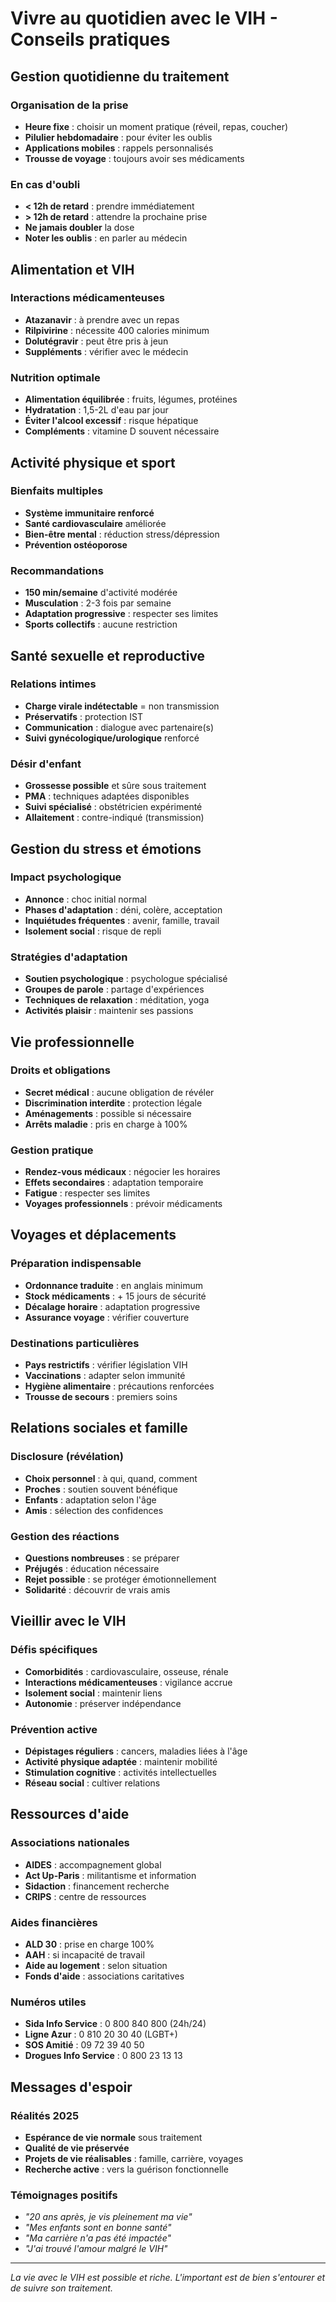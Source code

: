 # Vivre au quotidien avec le VIH - Conseils pratiques

## Gestion quotidienne du traitement

### Organisation de la prise
- **Heure fixe** : choisir un moment pratique (réveil, repas, coucher)
- **Pilulier hebdomadaire** : pour éviter les oublis
- **Applications mobiles** : rappels personnalisés
- **Trousse de voyage** : toujours avoir ses médicaments

### En cas d'oubli
- **< 12h de retard** : prendre immédiatement
- **> 12h de retard** : attendre la prochaine prise
- **Ne jamais doubler** la dose
- **Noter les oublis** : en parler au médecin

## Alimentation et VIH

### Interactions médicamenteuses
- **Atazanavir** : à prendre avec un repas
- **Rilpivirine** : nécessite 400 calories minimum
- **Dolutégravir** : peut être pris à jeun
- **Suppléments** : vérifier avec le médecin

### Nutrition optimale
- **Alimentation équilibrée** : fruits, légumes, protéines
- **Hydratation** : 1,5-2L d'eau par jour
- **Éviter l'alcool excessif** : risque hépatique
- **Compléments** : vitamine D souvent nécessaire

## Activité physique et sport

### Bienfaits multiples
- **Système immunitaire renforcé**
- **Santé cardiovasculaire** améliorée
- **Bien-être mental** : réduction stress/dépression
- **Prévention ostéoporose**

### Recommandations
- **150 min/semaine** d'activité modérée
- **Musculation** : 2-3 fois par semaine
- **Adaptation progressive** : respecter ses limites
- **Sports collectifs** : aucune restriction

## Santé sexuelle et reproductive

### Relations intimes
- **Charge virale indétectable** = non transmission
- **Préservatifs** : protection IST
- **Communication** : dialogue avec partenaire(s)
- **Suivi gynécologique/urologique** renforcé

### Désir d'enfant
- **Grossesse possible** et sûre sous traitement
- **PMA** : techniques adaptées disponibles
- **Suivi spécialisé** : obstétricien expérimenté
- **Allaitement** : contre-indiqué (transmission)

## Gestion du stress et émotions

### Impact psychologique
- **Annonce** : choc initial normal
- **Phases d'adaptation** : déni, colère, acceptation
- **Inquiétudes fréquentes** : avenir, famille, travail
- **Isolement social** : risque de repli

### Stratégies d'adaptation
- **Soutien psychologique** : psychologue spécialisé
- **Groupes de parole** : partage d'expériences
- **Techniques de relaxation** : méditation, yoga
- **Activités plaisir** : maintenir ses passions

## Vie professionnelle

### Droits et obligations
- **Secret médical** : aucune obligation de révéler
- **Discrimination interdite** : protection légale
- **Aménagements** : possible si nécessaire
- **Arrêts maladie** : pris en charge à 100%

### Gestion pratique
- **Rendez-vous médicaux** : négocier les horaires
- **Effets secondaires** : adaptation temporaire
- **Fatigue** : respecter ses limites
- **Voyages professionnels** : prévoir médicaments

## Voyages et déplacements

### Préparation indispensable
- **Ordonnance traduite** : en anglais minimum
- **Stock médicaments** : + 15 jours de sécurité
- **Décalage horaire** : adaptation progressive
- **Assurance voyage** : vérifier couverture

### Destinations particulières
- **Pays restrictifs** : vérifier législation VIH
- **Vaccinations** : adapter selon immunité
- **Hygiène alimentaire** : précautions renforcées
- **Trousse de secours** : premiers soins

## Relations sociales et famille

### Disclosure (révélation)
- **Choix personnel** : à qui, quand, comment
- **Proches** : soutien souvent bénéfique
- **Enfants** : adaptation selon l'âge
- **Amis** : sélection des confidences

### Gestion des réactions
- **Questions nombreuses** : se préparer
- **Préjugés** : éducation nécessaire
- **Rejet possible** : se protéger émotionnellement
- **Solidarité** : découvrir de vrais amis

## Vieillir avec le VIH

### Défis spécifiques
- **Comorbidités** : cardiovasculaire, osseuse, rénale
- **Interactions médicamenteuses** : vigilance accrue
- **Isolement social** : maintenir liens
- **Autonomie** : préserver indépendance

### Prévention active
- **Dépistages réguliers** : cancers, maladies liées à l'âge
- **Activité physique adaptée** : maintenir mobilité
- **Stimulation cognitive** : activités intellectuelles
- **Réseau social** : cultiver relations

## Ressources d'aide

### Associations nationales
- **AIDES** : accompagnement global
- **Act Up-Paris** : militantisme et information
- **Sidaction** : financement recherche
- **CRIPS** : centre de ressources

### Aides financières
- **ALD 30** : prise en charge 100%
- **AAH** : si incapacité de travail
- **Aide au logement** : selon situation
- **Fonds d'aide** : associations caritatives

### Numéros utiles
- **Sida Info Service** : 0 800 840 800 (24h/24)
- **Ligne Azur** : 0 810 20 30 40 (LGBT+)
- **SOS Amitié** : 09 72 39 40 50
- **Drogues Info Service** : 0 800 23 13 13

## Messages d'espoir

### Réalités 2025
- **Espérance de vie normale** sous traitement
- **Qualité de vie préservée**
- **Projets de vie réalisables** : famille, carrière, voyages
- **Recherche active** : vers la guérison fonctionnelle

### Témoignages positifs
- *"20 ans après, je vis pleinement ma vie"*
- *"Mes enfants sont en bonne santé"*
- *"Ma carrière n'a pas été impactée"*
- *"J'ai trouvé l'amour malgré le VIH"*

---

*La vie avec le VIH est possible et riche. L'important est de bien s'entourer et de suivre son traitement.*
